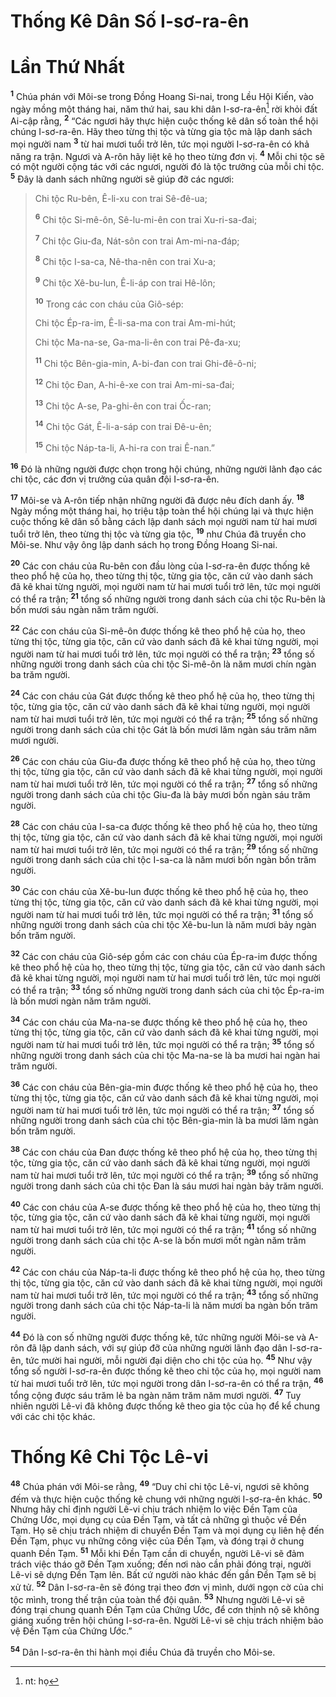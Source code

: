# Thống Kê Dân Số I-sơ-ra-ên

# Lần Thứ Nhất

<sup><b>1</b></sup> Chúa phán với Môi-se trong Ðồng Hoang Si-nai, trong Lều Hội Kiến, vào ngày mồng một tháng hai, năm thứ hai, sau khi dân I-sơ-ra-ên[^1-a31f4c43-3cc5-483e-a5d0-5b59b07b632b] rời khỏi đất Ai-cập rằng, <sup><b>2</b></sup> “Các ngươi hãy thực hiện cuộc thống kê dân số toàn thể hội chúng I-sơ-ra-ên. Hãy theo từng thị tộc và từng gia tộc mà lập danh sách mọi người nam <sup><b>3</b></sup> từ hai mươi tuổi trở lên, tức mọi người I-sơ-ra-ên có khả năng ra trận. Ngươi và A-rôn hãy liệt kê họ theo từng đơn vị. <sup><b>4</b></sup> Mỗi chi tộc sẽ có một người cộng tác với các ngươi, người đó là tộc trưởng của mỗi chi tộc. <sup><b>5</b></sup> Ðây là danh sách những người sẽ giúp đỡ các ngươi:

> Chi tộc Ru-bên, Ê-li-xu con trai Sê-đê-ua;
>
> <sup><b>6</b></sup> Chi tộc Si-mê-ôn, Sê-lu-mi-ên con trai Xu-ri-sa-đai;
>
> <sup><b>7</b></sup> Chi tộc Giu-đa, Nát-sôn con trai Am-mi-na-đáp;
>
> <sup><b>8</b></sup> Chi tộc I-sa-ca, Nê-tha-nên con trai Xu-a;
>
> <sup><b>9</b></sup> Chi tộc Xê-bu-lun, Ê-li-áp con trai Hê-lôn;
>
> <sup><b>10</b></sup> Trong các con cháu của Giô-sép:
>
> Chi tộc Ép-ra-im, Ê-li-sa-ma con trai Am-mi-hút;
>
> Chi tộc Ma-na-se, Ga-ma-li-ên con trai Pê-đa-xu;
>
> <sup><b>11</b></sup> Chi tộc Bên-gia-min, A-bi-đan con trai Ghi-đê-ô-ni;
>
> <sup><b>12</b></sup> Chi tộc Ðan, A-hi-ê-xe con trai Am-mi-sa-đai;
>
> <sup><b>13</b></sup> Chi tộc A-se, Pa-ghi-ên con trai Ốc-ran;
>
> <sup><b>14</b></sup> Chi tộc Gát, Ê-li-a-sáp con trai Ðê-u-ên;
>
> <sup><b>15</b></sup> Chi tộc Náp-ta-li, A-hi-ra con trai Ê-nan.”

<sup><b>16</b></sup> Ðó là những người được chọn trong hội chúng, những người lãnh đạo các chi tộc, các đơn vị trưởng của quân đội I-sơ-ra-ên.

<sup><b>17</b></sup> Môi-se và A-rôn tiếp nhận những người đã được nêu đích danh ấy. <sup><b>18</b></sup> Ngày mồng một tháng hai, họ triệu tập toàn thể hội chúng lại và thực hiện cuộc thống kê dân số bằng cách lập danh sách mọi người nam từ hai mươi tuổi trở lên, theo từng thị tộc và từng gia tộc, <sup><b>19</b></sup> như Chúa đã truyền cho Môi-se. Như vậy ông lập danh sách họ trong Ðồng Hoang Si-nai.

<sup><b>20</b></sup> Các con cháu của Ru-bên con đầu lòng của I-sơ-ra-ên được thống kê theo phổ hệ của họ, theo từng thị tộc, từng gia tộc, căn cứ vào danh sách đã kê khai từng người, mọi người nam từ hai mươi tuổi trở lên, tức mọi người có thể ra trận; <sup><b>21</b></sup> tổng số những người trong danh sách của chi tộc Ru-bên là bốn mươi sáu ngàn năm trăm người.

<sup><b>22</b></sup> Các con cháu của Si-mê-ôn được thống kê theo phổ hệ của họ, theo từng thị tộc, từng gia tộc, căn cứ vào danh sách đã kê khai từng người, mọi người nam từ hai mươi tuổi trở lên, tức mọi người có thể ra trận; <sup><b>23</b></sup> tổng số những người trong danh sách của chi tộc Si-mê-ôn là năm mươi chín ngàn ba trăm người.

<sup><b>24</b></sup> Các con cháu của Gát được thống kê theo phổ hệ của họ, theo từng thị tộc, từng gia tộc, căn cứ vào danh sách đã kê khai từng người, mọi người nam từ hai mươi tuổi trở lên, tức mọi người có thể ra trận; <sup><b>25</b></sup> tổng số những người trong danh sách của chi tộc Gát là bốn mươi lăm ngàn sáu trăm năm mươi người.

<sup><b>26</b></sup> Các con cháu của Giu-đa được thống kê theo phổ hệ của họ, theo từng thị tộc, từng gia tộc, căn cứ vào danh sách đã kê khai từng người, mọi người nam từ hai mươi tuổi trở lên, tức mọi người có thể ra trận; <sup><b>27</b></sup> tổng số những người trong danh sách của chi tộc Giu-đa là bảy mươi bốn ngàn sáu trăm người.

<sup><b>28</b></sup> Các con cháu của I-sa-ca được thống kê theo phổ hệ của họ, theo từng thị tộc, từng gia tộc, căn cứ vào danh sách đã kê khai từng người, mọi người nam từ hai mươi tuổi trở lên, tức mọi người có thể ra trận; <sup><b>29</b></sup> tổng số những người trong danh sách của chi tộc I-sa-ca là năm mươi bốn ngàn bốn trăm người.

<sup><b>30</b></sup> Các con cháu của Xê-bu-lun được thống kê theo phổ hệ của họ, theo từng thị tộc, từng gia tộc, căn cứ vào danh sách đã kê khai từng người, mọi người nam từ hai mươi tuổi trở lên, tức mọi người có thể ra trận; <sup><b>31</b></sup> tổng số những người trong danh sách của chi tộc Xê-bu-lun là năm mươi bảy ngàn bốn trăm người.

<sup><b>32</b></sup> Các con cháu của Giô-sép gồm các con cháu của Ép-ra-im được thống kê theo phổ hệ của họ, theo từng thị tộc, từng gia tộc, căn cứ vào danh sách đã kê khai từng người, mọi người nam từ hai mươi tuổi trở lên, tức mọi người có thể ra trận; <sup><b>33</b></sup> tổng số những người trong danh sách của chi tộc Ép-ra-im là bốn mươi ngàn năm trăm người.

<sup><b>34</b></sup> Các con cháu của Ma-na-se được thống kê theo phổ hệ của họ, theo từng thị tộc, từng gia tộc, căn cứ vào danh sách đã kê khai từng người, mọi người nam từ hai mươi tuổi trở lên, tức mọi người có thể ra trận; <sup><b>35</b></sup> tổng số những người trong danh sách của chi tộc Ma-na-se là ba mươi hai ngàn hai trăm người.

<sup><b>36</b></sup> Các con cháu của Bên-gia-min được thống kê theo phổ hệ của họ, theo từng thị tộc, từng gia tộc, căn cứ vào danh sách đã kê khai từng người, mọi người nam từ hai mươi tuổi trở lên, tức mọi người có thể ra trận; <sup><b>37</b></sup> tổng số những người trong danh sách của chi tộc Bên-gia-min là ba mươi lăm ngàn bốn trăm người.

<sup><b>38</b></sup> Các con cháu của Ðan được thống kê theo phổ hệ của họ, theo từng thị tộc, từng gia tộc, căn cứ vào danh sách đã kê khai từng người, mọi người nam từ hai mươi tuổi trở lên, tức mọi người có thể ra trận; <sup><b>39</b></sup> tổng số những người trong danh sách của chi tộc Ðan là sáu mươi hai ngàn bảy trăm người.

<sup><b>40</b></sup> Các con cháu của A-se được thống kê theo phổ hệ của họ, theo từng thị tộc, từng gia tộc, căn cứ vào danh sách đã kê khai từng người, mọi người nam từ hai mươi tuổi trở lên, tức mọi người có thể ra trận; <sup><b>41</b></sup> tổng số những người trong danh sách của chi tộc A-se là bốn mươi mốt ngàn năm trăm người.

<sup><b>42</b></sup> Các con cháu của Náp-ta-li được thống kê theo phổ hệ của họ, theo từng thị tộc, từng gia tộc, căn cứ vào danh sách đã kê khai từng người, mọi người nam từ hai mươi tuổi trở lên, tức mọi người có thể ra trận; <sup><b>43</b></sup> tổng số những người trong danh sách của chi tộc Náp-ta-li là năm mươi ba ngàn bốn trăm người.

<sup><b>44</b></sup> Ðó là con số những người được thống kê, tức những người Môi-se và A-rôn đã lập danh sách, với sự giúp đỡ của những người lãnh đạo dân I-sơ-ra-ên, tức mười hai người, mỗi người đại diện cho chi tộc của họ. <sup><b>45</b></sup> Như vậy tổng số người I-sơ-ra-ên được thống kê theo chi tộc của họ, mọi người nam từ hai mươi tuổi trở lên, tức mọi người trong dân I-sơ-ra-ên có thể ra trận, <sup><b>46</b></sup> tổng cộng được sáu trăm lẻ ba ngàn năm trăm năm mươi người. <sup><b>47</b></sup> Tuy nhiên người Lê-vi đã không được thống kê theo gia tộc của họ để kể chung với các chi tộc khác.

# Thống Kê Chi Tộc Lê-vi

<sup><b>48</b></sup> Chúa phán với Môi-se rằng, <sup><b>49</b></sup> “Duy chỉ chi tộc Lê-vi, ngươi sẽ không đếm và thực hiện cuộc thống kê chung với những người I-sơ-ra-ên khác. <sup><b>50</b></sup> Nhưng hãy chỉ định người Lê-vi chịu trách nhiệm lo việc Ðền Tạm của Chứng Ước, mọi dụng cụ của Ðền Tạm, và tất cả những gì thuộc về Ðền Tạm. Họ sẽ chịu trách nhiệm di chuyển Ðền Tạm và mọi dụng cụ liên hệ đến Ðền Tạm, phục vụ những công việc của Ðền Tạm, và đóng trại ở chung quanh Ðền Tạm. <sup><b>51</b></sup> Mỗi khi Ðền Tạm cần di chuyển, người Lê-vi sẽ đảm trách việc tháo gỡ Ðền Tạm xuống; đến nơi nào cần phải đóng trại, người Lê-vi sẽ dựng Ðền Tạm lên. Bất cứ người nào khác đến gần Ðền Tạm sẽ bị xử tử. <sup><b>52</b></sup> Dân I-sơ-ra-ên sẽ đóng trại theo đơn vị mình, dưới ngọn cờ của chi tộc mình, trong thế trận của toàn thể đội quân. <sup><b>53</b></sup> Nhưng người Lê-vi sẽ đóng trại chung quanh Ðền Tạm của Chứng Ước, để cơn thịnh nộ sẽ không giáng xuống trên hội chúng I-sơ-ra-ên. Người Lê-vi sẽ chịu trách nhiệm bảo vệ Ðền Tạm của Chứng Ước.”

<sup><b>54</b></sup> Dân I-sơ-ra-ên thi hành mọi điều Chúa đã truyền cho Môi-se.

[^1-a31f4c43-3cc5-483e-a5d0-5b59b07b632b]: nt: họ
